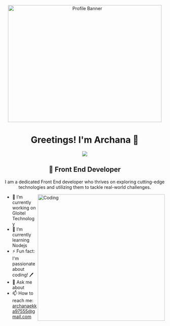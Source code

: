 <p align="center">
  <img src="https://img.freepik.com/free-photo/close-up-image-programer-working-his-desk-office_1098-18707.jpg?t=st=1740221902~exp=1740225502~hmac=ae9ffe9463ef189def66b2709b2bbbc8f634d7ec63f062920716e2d03cb9d8b9&w=1060" alt="Profile Banner" height="370px" width="98%" />
</p>
<!-- Introduction -->
<h1 align="center">Greetings! I'm Archana 👋</h1>

<div align="center">
  <img src="https://readme-typing-svg.herokuapp.com/?lines=React+Developer;Front+End+Developer;&color=cyan&center=true" />
</div>

<h2 align="center">🚀 Front End Developer </h2>

<p align="center">
  I am a dedicated Front End developer who thrives on exploring cutting-edge technologies and utilizing them to tackle real-world challenges.
</p>

<!-- Profile Image -->
<img align="right" alt="Coding" width="400" src="https://img.freepik.com/free-photo/programming-background-collage_23-2149901768.jpg?t=st=1740222682~exp=1740226282~hmac=566ce3a9afeaa316cc12e2e2923b51aac7496203f49cbf931b96b8d3b5b79c88&w=996">

<!--
**VinayVastrakar/VinayVastrakar** is a ✨ _special_ ✨ repository because its `README.md` (this file) appears on your GitHub profile.

Here are some ideas to get you started:

- 🔭 I’m currently working on ...
- 🌱 I’m currently learning ...
- 👯 I’m looking to collaborate on ...
- 🤔 I’m looking for help with ...
- 💬 Ask me about ...
- 📫 How to reach me: ...
- 😄 Pronouns: ...
- ⚡ Fun fact: ...
-->
- 🔭 I’m currently working on Gloitel Technology
- 🌱 I’m currently learning Nodejs
- ⚡ Fun fact: I'm passionate about coding! 🖊️
- 💬 Ask me about 
- 📫 How to reach me: archanaekka97555@gmail.com
